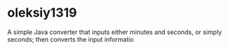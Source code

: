 # oleksiy1319
A simple Java converter that inputs either minutes and seconds, or simply seconds; then converts the input informatio
